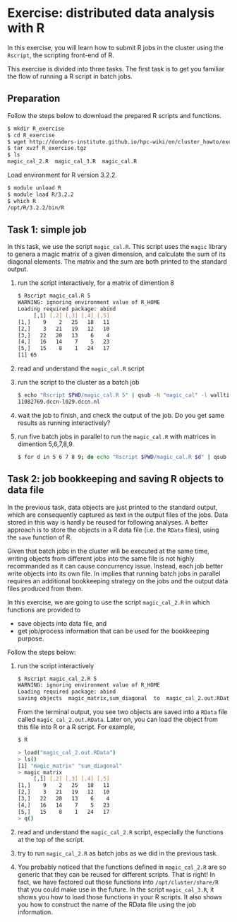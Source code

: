 # Exercise: distributed data analysis with R

In this exercise, you will learn how to submit R jobs in the cluster using the `Rscript`, the scripting front-end of R.

This exercise is divided into three tasks.  The first task is to get you familiar the flow of running a R script in batch jobs.   

## Preparation

Follow the steps below to download the prepared R scripts and functions.

```bash
$ mkdir R_exercise
$ cd R_exercise
$ wget http://donders-institute.github.io/hpc-wiki/en/cluster_howto/exercise_R/R_exercise.tgz
$ tar xvzf R_exercise.tgz
$ ls
magic_cal_2.R  magic_cal_3.R  magic_cal.R
```

Load environment for R version 3.2.2.

```bash
$ module unload R
$ module load R/3.2.2
$ which R
/opt/R/3.2.2/bin/R
```

## Task 1: simple job

In this task, we use the script `magic_cal.R`. This script uses the `magic` library to genera a magic matrix of a given dimension, and calculate the sum of its diagonal elements.  The matrix and the sum are both printed to the standard output.

1. run the script interactively, for a matrix of dimention 8

    ```bash
    $ Rscript magic_cal.R 5
    WARNING: ignoring environment value of R_HOME
    Loading required package: abind
         [,1] [,2] [,3] [,4] [,5]
    [1,]    9    2   25   18   11
    [2,]    3   21   19   12   10
    [3,]   22   20   13    6    4
    [4,]   16   14    7    5   23
    [5,]   15    8    1   24   17
    [1] 65
    ```

2. read and understand the `magic_cal.R` script

3. run the script to the cluster as a batch job

    ```bash
    $ echo "Rscript $PWD/magic_cal.R 5" | qsub -N "magic_cal" -l walltime=00:10:00,mem=256mb
    11082769.dccn-l029.dccn.nl
    ```

4. wait the job to finish, and check the output of the job. Do you get same results as running interactively? 

5. run five batch jobs in parallel to run the `magic_cal.R` with matrices in dimention 5,6,7,8,9.

    ```bash
    $ for d in 5 6 7 8 9; do echo "Rscript $PWD/magic_cal.R $d" | qsub -N "magic_cal_$d" -l walltime=00:10:00,mem=256mb; done
    ```

## Task 2: job bookkeeping and saving R objects to data file 

In the previous task, data objects are just printed to the standard output, which are consequently captured as text in the output files of the jobs.  Data stored in this way is hardly be reused for following analyses. A better approach is to store the objects in a R data file (i.e. the `RData` files), using the `save` function of R.

Given that batch jobs in the cluster will be executed at the same time, writing objects from different jobs into the same file is not highly recommanded as it can cause concurrency issue. Instead, each job better write objects into its own file. In implies that running batch jobs in parallel requires an additional bookkeeping strategy on the jobs and the output data files produced from them.

In this exercise, we are going to use the script `magic_cal_2.R` in which functions are provided to

* save objects into data file, and
* get job/process information that can be used for the bookkeeping purpose.

Follow the steps below:

1. run the script interactively
 
    ```bash
    $ Rscript magic_cal_2.R 5
    WARNING: ignoring environment value of R_HOME
    Loading required package: abind
    saving objects  magic_matrix,sum_diagonal  to  magic_cal_2.out.RData  ...done
    ```

    From the terminal output, you see two objects are saved into a `RData` file called `magic_cal_2.out.RData`.  Later on, you can load the object from this file into R or a R script.  For example,

    ```bash
    $ R

    > load("magic_cal_2.out.RData")
    > ls()
    [1] "magic_matrix" "sum_diagonal"
    > magic_matrix
         [,1] [,2] [,3] [,4] [,5]
    [1,]    9    2   25   18   11
    [2,]    3   21   19   12   10
    [3,]   22   20   13    6    4
    [4,]   16   14    7    5   23
    [5,]   15    8    1   24   17
    > q()
    ````

2. read and understand the `magic_cal_2.R` script, especially the functions at the top of the script.

3. try to run `magic_cal_2.R` as batch jobs as we did in the previous task.

4. You probably noticed that the functions defined in `magic_cal_2.R` are so generic that they can be reused for different scripts.  That is right!  In fact, we have factored out those functions into `/opt/cluster/share/R` that you could make use in the future. In the script `magic_cal_3.R`, it shows you how to load those functions in your R scripts.  It also shows you how to construct the name of the RData file using the job information.
